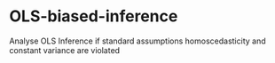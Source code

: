 # OLS-biased-inference
Analyse OLS Inference if standard assumptions homoscedasticity and constant variance are violated
